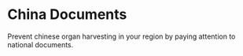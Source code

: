 # China Documents
 Prevent chinese organ harvesting in your region by paying attention to national documents.
